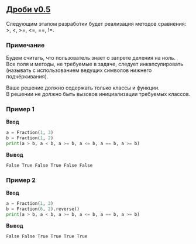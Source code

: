 ## [Дроби v0.5](../../../solutions/5.2/52_h.py)

Следующим этапом разработки будет реализация методов сравнения: >, <, >=, <=, ==, !=.

### Примечание

Будем считать, что пользователь знает о запрете деления на ноль.\
Все поля и методы, не требуемые в задаче, следует инкапсулировать (называть с использованием ведущих символов нижнего подчёркивания).

Ваше решение должно содержать только классы и функции.\
В решении не должно быть вызовов инициализации требуемых классов.

### Пример 1

__Ввод__
```python
a = Fraction(1, 3)
b = Fraction(1, 2)
print(a > b, a < b, a >= b, a <= b, a == b, a >= b)
```

__Вывод__
```plaintext
False True False True False False
```

### Пример 2

__Ввод__
```python
a = Fraction(1, 3)
b = Fraction(6, 2).reverse()
print(a > b, a < b, a >= b, a <= b, a == b, a >= b)
```

__Вывод__
```plaintext
False False True True True True
```